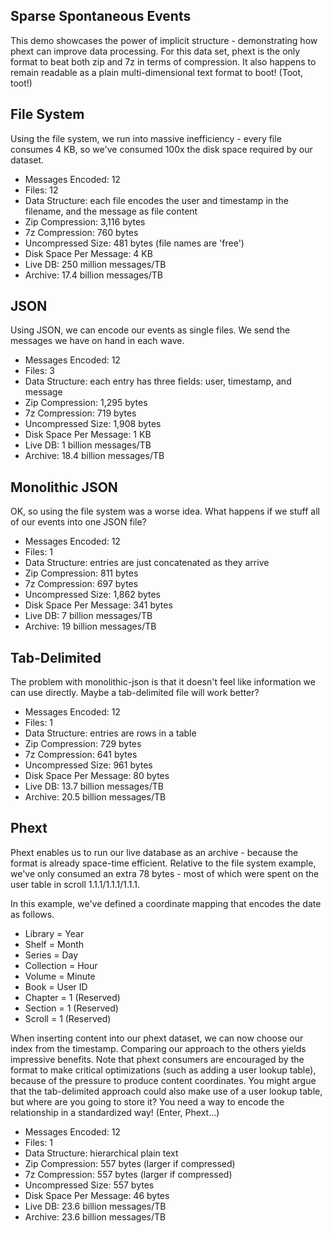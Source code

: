 Sparse Spontaneous Events
-------------------------

This demo showcases the power of implicit structure - demonstrating how phext can improve data processing. For this data set, phext is the only format to beat both zip and 7z in terms of compression. It also happens to remain readable as a plain multi-dimensional text format to boot! (Toot, toot!)

File System
-----------
Using the file system, we run into massive inefficiency - every file consumes 4 KB, so we've consumed 100x the disk space required by our dataset.

- Messages Encoded: 12
- Files: 12
- Data Structure: each file encodes the user and timestamp in the filename, and the message as file content
- Zip Compression: 3,116 bytes
- 7z Compression: 760 bytes
- Uncompressed Size: 481 bytes (file names are 'free')
- Disk Space Per Message: 4 KB
- Live DB: 250 million messages/TB
- Archive: 17.4 billion messages/TB

JSON
----
Using JSON, we can encode our events as single files. We send the messages we have on hand in each wave.

- Messages Encoded: 12
- Files: 3
- Data Structure: each entry has three fields: user, timestamp, and message
- Zip Compression: 1,295 bytes
- 7z Compression: 719 bytes
- Uncompressed Size: 1,908 bytes
- Disk Space Per Message: 1 KB
- Live DB: 1 billion messages/TB
- Archive: 18.4 billion messages/TB

Monolithic JSON
---------------
OK, so using the file system was a worse idea. What happens if we stuff all of our events into one JSON file?

- Messages Encoded: 12
- Files: 1
- Data Structure: entries are just concatenated as they arrive
- Zip Compression: 811 bytes
- 7z Compression: 697 bytes
- Uncompressed Size: 1,862 bytes
- Disk Space Per Message: 341 bytes
- Live DB: 7 billion messages/TB
- Archive: 19 billion messages/TB


Tab-Delimited
-------------
The problem with monolithic-json is that it doesn't feel like information we can use directly. Maybe a tab-delimited file will work better?

- Messages Encoded: 12
- Files: 1
- Data Structure: entries are rows in a table
- Zip Compression: 729 bytes
- 7z Compression: 641 bytes
- Uncompressed Size: 961 bytes
- Disk Space Per Message: 80 bytes
- Live DB: 13.7 billion messages/TB
- Archive: 20.5 billion messages/TB

Phext
-----
Phext enables us to run our live database as an archive - because the format is already space-time efficient. Relative to the file system example, we've only consumed an extra 78 bytes - most of which were spent on the user table in scroll 1.1.1/1.1.1/1.1.1.

In this example, we've defined a coordinate mapping that encodes the date as follows.

* Library = Year
* Shelf = Month
* Series = Day
* Collection = Hour
* Volume = Minute
* Book = User ID
* Chapter = 1 (Reserved)
* Section = 1 (Reserved)
* Scroll = 1 (Reserved)

When inserting content into our phext dataset, we can now choose our index from the timestamp. Comparing our approach to the others yields impressive benefits. Note that phext consumers are encouraged by the format to make critical optimizations (such as adding a user lookup table), because of the pressure to produce content coordinates. You might argue that the tab-delimited approach could also make use of a user lookup table, but where are you going to store it? You need a way to encode the relationship in a standardized way! (Enter, Phext...)

- Messages Encoded: 12
- Files: 1
- Data Structure: hierarchical plain text
- Zip Compression: 557 bytes (larger if compressed)
- 7z Compression: 557 bytes (larger if compressed)
- Uncompressed Size: 557 bytes
- Disk Space Per Message: 46 bytes
- Live DB: 23.6 billion messages/TB
- Archive: 23.6 billion messages/TB